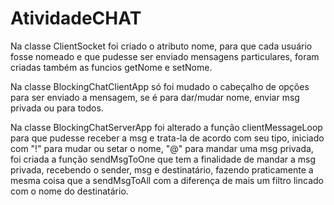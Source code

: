 # AtividadeCHAT

Na classe ClientSocket foi criado o atributo nome, para que cada usuário fosse nomeado e que pudesse ser enviado mensagens particulares, foram criadas também as funcios getNome e setNome.

Na classe BlockingChatClientApp só foi mudado o cabeçalho de opções para ser enviado a mensagem, se é para dar/mudar nome, enviar msg privada ou para todos.

Na classe BlockingChatServerApp foi alterado a função clientMessageLoop para que pudesse receber a msg e trata-la de acordo com seu tipo, iniciado com "!" para mudar ou setar o nome, "@" para mandar uma msg privada, foi criada a função sendMsgToOne que tem a finalidade de mandar a msg privada, recebendo o sender, msg e destinatário, fazendo praticamente a mesma coisa que a sendMsgToAll com a diferença de mais um filtro lincado com o nome do destinatário.
